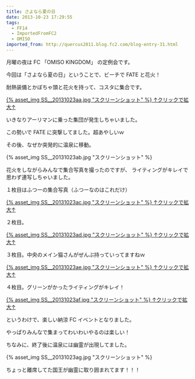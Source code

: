 ```yaml
---
title: さよなら夏の日
date: 2013-10-23 17:29:55
tags:
  - FF14
  - ImportedFromFC2
  - OMISO
imported_from: http://quercus2011.blog.fc2.com/blog-entry-31.html
---
```

月曜の夜は FC 「OMISO KINGDOM」 の定例会です。

今回は「さよなら夏の日」ということで、ビーチで FATE と花火！



耐熱装備とかぼちゃ頭と花火を持って、コスタに集合です。


<a href="{% asset_path SS__20131023aa0.jpg %}">
{% asset_img SS__20131023aa.jpg "スクリーンショット" %}
<span class="caption">↑クリックで拡大↑</span>
</a>

いきなりアーリマンに乗った集団が発生しちゃいました。

この勢いで FATE に突撃してました。超あやしいｗ



その後、なぜか突発的に温泉に移動。

{% asset_img SS__20131023ab.jpg "スクリーンショット" %}


花火をしながらみんなで集合写真を撮ったのですが、
ライティングがキレイで思わず連写しちゃいました。


１枚目はふつーの集合写真（ふつーなのはこれだけ）

<a href="{% asset_path SS__20131023ac0.jpg %}">
{% asset_img SS__20131023ac.jpg "スクリーンショット" %}
<span class="caption">↑クリックで拡大↑</span>
</a>



２枚目。

<a href="{% asset_path SS__20131023ad0.jpg %}">
{% asset_img SS__20131023ad.jpg "スクリーンショット" %}
<span class="caption">↑クリックで拡大↑</span>
</a>



３枚目。中央のメイン猫さんがぜんぶ持っていってますねｗ

<a href="{% asset_path SS__20131023ae0.jpg %}">
{% asset_img SS__20131023ae.jpg "スクリーンショット" %}
<span class="caption">↑クリックで拡大↑</span>
</a>



４枚目。グリーンがかったライティングがキレイ！

<a href="{% asset_path SS__20131023af0.jpg %}">
{% asset_img SS__20131023af.jpg "スクリーンショット" %}
<span class="caption">↑クリックで拡大↑</span>
</a>



というわけで、楽しい納涼 FC イベントとなりました。

やっぱりみんなで集まってわいわいやるのは楽しい！



ちなみに、終了後に温泉には幽霊が出現してました。

{% asset_img SS__20131023ag.jpg "スクリーンショット" %}

ちょっと離席してた国王が幽霊に取り囲まれてます！！！
